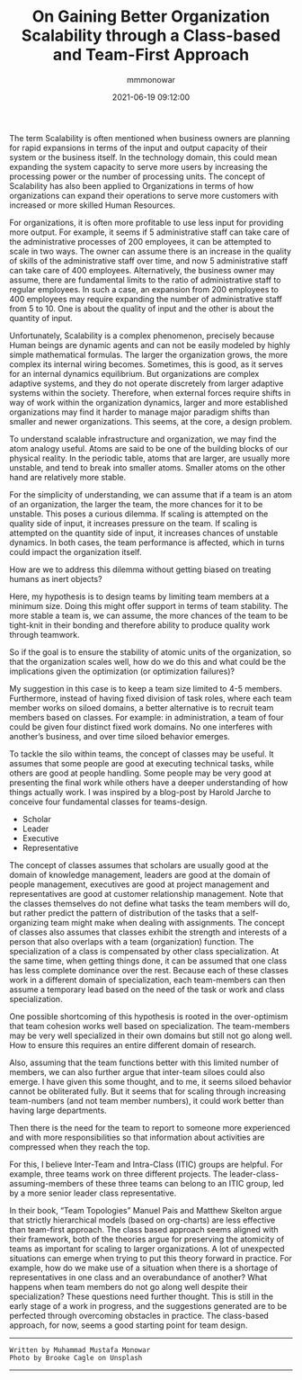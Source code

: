 ﻿---
layout: post
current: post
cover: assets/images/brooke-cagle-g1Kr4Ozfoac-unsplash.jpg
navigation: True
title: On Gaining Better Organization Scalability through a Class-based and Team-First Approach
date: 2021-06-19 09:12:00
tags: Team
class: post-template
subclass: 'post'
author: mmmonowar
---

The term Scalability is often mentioned when business owners are planning for rapid expansions in terms of the input and output capacity of their system or the business itself. In the technology domain, this could mean expanding the system capacity to serve more users by increasing the processing power or the number of processing units. The concept of Scalability has also been applied to Organizations in terms of how organizations can expand their operations to serve more customers with increased or more skilled Human Resources.

For organizations, it is often more profitable to use less input for providing more output. For example, it seems if 5 administrative staff can take care of the administrative processes of 200 employees, it can be attempted to scale in two ways. The owner can assume there is an increase in the quality of skills of the administrative staff over time, and now 5 administrative staff can take care of 400 employees. Alternatively, the business owner may assume, there are fundamental limits to the ratio of administrative staff to regular employees. In such a case, an expansion from 200 employees to 400 employees may require expanding the number of administrative staff from 5 to 10. One is about the quality of input and the other is about the quantity of input.

Unfortunately, Scalability is a complex phenomenon, precisely because Human beings are dynamic agents and can not be easily modeled by highly simple mathematical formulas. The larger the organization grows, the more complex its internal wiring becomes. Sometimes, this is good, as it serves for an internal dynamics equilibrium. But organizations are complex adaptive systems, and they do not operate discretely from larger adaptive systems within the society. Therefore, when external forces require shifts in way of work within the organization dynamics, larger and more established organizations may find it harder to manage major paradigm shifts than smaller and newer organizations. 
This seems, at the core, a design problem.

To understand scalable infrastructure and organization, we may find the atom analogy useful. Atoms are said to be one of the building blocks of our physical reality. In the periodic table, atoms that are larger, are usually more unstable, and tend to break into smaller atoms. Smaller atoms on the other hand are relatively more stable.

For the simplicity of understanding, we can assume that if a team is an atom of an organization, the larger the team, the more chances for it to be unstable. This poses a curious dilemma. If scaling is attempted on the quality side of input, it increases pressure on the team. If scaling is attempted on the quantity side of input, it increases chances of unstable dynamics. In both cases, the team performance is affected, which in turns could impact the organization itself.

How are we to address this dilemma without getting biased on treating humans as inert objects?

Here, my hypothesis is to design teams by limiting team members at a minimum size. Doing this might offer support in terms of team stability. The more stable a team is, we can assume, the more chances of the team to be tight-knit in their bonding and therefore ability to produce quality work through teamwork.

So if the goal is to ensure the stability of atomic units of the organization, so that the organization scales well, how do we do this and what could be the implications given the optimization (or optimization failures)?

My suggestion in this case is to keep a team size limited to 4-5 members. Furthermore, instead of having fixed division of task roles, where each team member works on siloed domains, a better alternative is to recruit team members based on classes. For example: in administration, a team of four could be given four distinct fixed work domains. No one interferes with another’s business, and over time siloed behavior emerges. 

To tackle the silo within teams, the concept of classes may be useful. It assumes that some people are good at executing technical tasks, while others are good at people handling. Some people may be very good at presenting the final work while others have a deeper understanding of how things actually work. I was inspired by a blog-post by Harold Jarche to conceive four fundamental classes for teams-design.

   * Scholar
   * Leader
   * Executive
   * Representative

The concept of classes assumes that scholars are usually good at the domain of knowledge management, leaders are good at the domain of people management, executives are good at project management and representatives are good at customer relationship management. Note that the classes themselves do not define what tasks the team members will do, but rather predict the pattern of distribution of the tasks that a self-organizing team might make when dealing with assignments. The concept of classes also assumes that classes exhibit the strength and interests of a person that also overlaps with a team (organization) function. The specialization of a class is compensated by other class specialization. At the same time, when getting things done, it can be assumed that one class has less complete dominance over the rest. Because each of these classes work in a different domain of specialization, each team-members can then assume a temporary lead based on the need of the task or work and class specialization.

One possible shortcoming of this hypothesis is rooted in the over-optimism that team cohesion works well based on specialization. The team-members may be very well specialized in their own domains but still not go along well. How to ensure this requires an entire different domain of research.

Also, assuming that the team functions better with this limited number of members, we can also further argue that inter-team siloes could also emerge. I have given this some thought, and to me, it seems siloed behavior cannot be obliterated fully. But it seems that for scaling through increasing team-numbers (and not team member numbers), it could work better than having large departments. 

Then there is the need for the team to report to someone more experienced and with more responsibilities so that information about activities are compressed when they reach the top.

For this, I believe Inter-Team and Intra-Class (ITIC) groups are helpful. For example, three teams work on three different projects. The leader-class-assuming-members of these three teams can belong to an ITIC group, led by a more senior leader class representative.

In their book, “Team Topologies” Manuel Pais and Matthew Skelton argue that strictly hierarchical models (based on org-charts) are less effective than team-first approach. The class based approach seems aligned with their framework, both of the theories argue for preserving the atomicity of teams as important for scaling to larger organizations. A lot of unexpected situations can emerge when trying to put this theory forward in practice. For example, how do we make use of a situation when there is a shortage of representatives in one class and an overabundance of another? What happens when team members do not go along well despite their specialization? These questions need further thought. This is still in the early stage of a work in progress, and the suggestions generated are to be perfected through overcoming obstacles in practice. The class-based approach, for now, seems a good starting point for team design.


--- 

    Written by Muhammad Mustafa Monowar
    Photo by Brooke Cagle on Unsplash

---